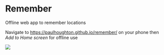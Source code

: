 # Remember

Offline web app to remember locations

Navigate to https://paulhoughton.github.io/remember/ on your phone then _Add to Home screen_ for offline use

![](https://github.com/paulhoughton/remember/blob/gh-pages/example.png)
